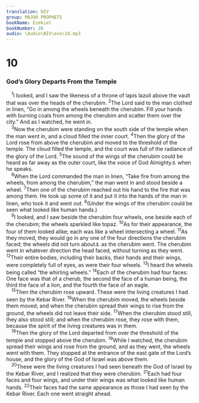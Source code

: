 ```yaml
---
translation: NIV
group: MAJOR PROPHETS
bookName: Ezekiel 
bookNumber: 26
audio: \Audio\NIV\exe\10.mp3
---
```


<div class="title"><h1>10</h1><h3>God’s Glory Departs From the Temple </h3></div>
<span class="verse exe_10_1"> <sup>1</sup>I looked, and I saw the likeness of a throne of lapis lazuli above the vault that was over the heads of the cherubim. </span>
<span class="verse exe_10_2"><sup>2</sup>The Lord said to the man clothed in linen, “Go in among the wheels beneath the cherubim. Fill your hands with burning coals from among the cherubim and scatter them over the city.” And as I watched, he went in. <br/></span>
<span class="verse exe_10_3"> <sup>3</sup>Now the cherubim were standing on the south side of the temple when the man went in, and a cloud filled the inner court. </span>
<span class="verse exe_10_4"><sup>4</sup>Then the glory of the Lord rose from above the cherubim and moved to the threshold of the temple. The cloud filled the temple, and the court was full of the radiance of the glory of the Lord. </span>
<span class="verse exe_10_5"><sup>5</sup>The sound of the wings of the cherubim could be heard as far away as the outer court, like the voice of God Almighty<a data-toggle="tooltip" data-placement="bottom" title="Hebrew El-Shaddai">⚓</a> when he speaks. <br/></span>
<span class="verse exe_10_6"> <sup>6</sup>When the Lord commanded the man in linen, “Take fire from among the wheels, from among the cherubim,” the man went in and stood beside a wheel. </span>
<span class="verse exe_10_7"><sup>7</sup>Then one of the cherubim reached out his hand to the fire that was among them. He took up some of it and put it into the hands of the man in linen, who took it and went out. </span>
<span class="verse exe_10_8"><sup>8</sup>(Under the wings of the cherubim could be seen what looked like human hands.) <br/></span>
<span class="verse exe_10_9"> <sup>9</sup>I looked, and I saw beside the cherubim four wheels, one beside each of the cherubim; the wheels sparkled like topaz. </span>
<span class="verse exe_10_10"><sup>10</sup>As for their appearance, the four of them looked alike; each was like a wheel intersecting a wheel. </span>
<span class="verse exe_10_11"><sup>11</sup>As they moved, they would go in any one of the four directions the cherubim faced; the wheels did not turn about<a data-toggle="tooltip" data-placement="bottom" title="Or aside">⚓</a> as the cherubim went. The cherubim went in whatever direction the head faced, without turning as they went. </span>
<span class="verse exe_10_12"><sup>12</sup>Their entire bodies, including their backs, their hands and their wings, were completely full of eyes, as were their four wheels. </span>
<span class="verse exe_10_13"><sup>13</sup>I heard the wheels being called “the whirling wheels.” </span>
<span class="verse exe_10_14"><sup>14</sup>Each of the cherubim had four faces: One face was that of a cherub, the second the face of a human being, the third the face of a lion, and the fourth the face of an eagle. <br/></span>
<span class="verse exe_10_15"> <sup>15</sup>Then the cherubim rose upward. These were the living creatures I had seen by the Kebar River. </span>
<span class="verse exe_10_16"><sup>16</sup>When the cherubim moved, the wheels beside them moved; and when the cherubim spread their wings to rise from the ground, the wheels did not leave their side. </span>
<span class="verse exe_10_17"><sup>17</sup>When the cherubim stood still, they also stood still; and when the cherubim rose, they rose with them, because the spirit of the living creatures was in them. <br/></span>
<span class="verse exe_10_18"> <sup>18</sup>Then the glory of the Lord departed from over the threshold of the temple and stopped above the cherubim. </span>
<span class="verse exe_10_19"><sup>19</sup>While I watched, the cherubim spread their wings and rose from the ground, and as they went, the wheels went with them. They stopped at the entrance of the east gate of the Lord’s house, and the glory of the God of Israel was above them. <br/></span>
<span class="verse exe_10_20"> <sup>20</sup>These were the living creatures I had seen beneath the God of Israel by the Kebar River, and I realized that they were cherubim. </span>
<span class="verse exe_10_21"><sup>21</sup>Each had four faces and four wings, and under their wings was what looked like human hands. </span>
<span class="verse exe_10_22"><sup>22</sup>Their faces had the same appearance as those I had seen by the Kebar River. Each one went straight ahead. <br/></span>
